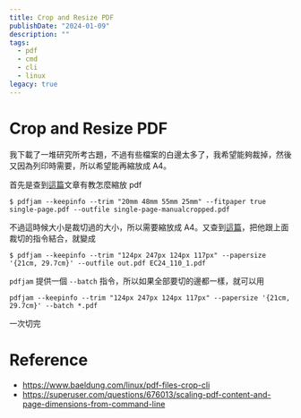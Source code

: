 ```yaml
---
title: Crop and Resize PDF
publishDate: "2024-01-09"
description: ""
tags:
  - pdf
  - cmd
  - cli
  - linux
legacy: true
---
```


# Crop and Resize PDF

我下載了一堆研究所考古題，不過有些檔案的白邊太多了，我希望能夠裁掉，然後又因為列印時需要，所以希望能再縮放成 A4。

首先是查到[這篇](https://www.baeldung.com/linux/pdf-files-crop-cli)文章有教怎麼縮放 pdf

```
$ pdfjam --keepinfo --trim "20mm 48mm 55mm 25mm" --fitpaper true single-page.pdf --outfile single-page-manualcropped.pdf
```

不過這時候大小是裁切過的大小，所以需要縮放成 A4。又查到[這篇](https://superuser.com/questions/676013/scaling-pdf-content-and-page-dimensions-from-command-line)，把他跟上面裁切的指令結合，就變成

```
$ pdfjam --keepinfo --trim "124px 247px 124px 117px" --papersize '{21cm, 29.7cm}' --outfile out.pdf EC24_110_1.pdf
```

`pdfjam` 提供一個 `--batch` 指令，所以如果全部要切的邊都一樣，就可以用

```
pdfjam --keepinfo --trim "124px 247px 124px 117px" --papersize '{21cm, 29.7cm}' --batch *.pdf
```

一次切完

# Reference

- https://www.baeldung.com/linux/pdf-files-crop-cli
- https://superuser.com/questions/676013/scaling-pdf-content-and-page-dimensions-from-command-line

